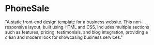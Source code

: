 # PhoneSale
"A static front-end design template for a business website. This non-responsive layout, built using HTML and CSS, includes multiple sections such as features, pricing, testimonials, and blog integration, providing a clean and modern look for showcasing business services."
